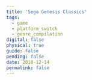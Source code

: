 ```yaml
---
title: 'Sega Genesis Classics'
tags:
  - game
  - platform_switch
  - genre_compilation
digital: false
physical: true
guide: false
pending: false
date: 2018-12-14
permalink: false
---
```

